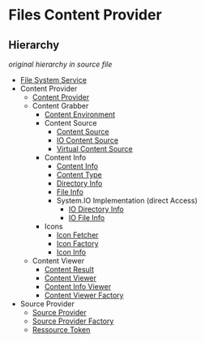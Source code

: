 ﻿# Files Content Provider

## Hierarchy

*original hierarchy in source file*

- [File System Service](FileSystemService.cs)
- Content Provider
	- [Content Provider](ContentProvider.cs)
	- Content Grabber
		- [Content Environment](ContentEnvironment.cs)
		- Content Source
			- [Content Source](ContentSource.cs)
			- [IO Content Source](IOContentSource.cs)
			- [Virtual Content Source](VirtualContentSource.cs)
		- Content Info
			- [Content Info](ContentInfo.cs)
			- [Content Type](CotnentType.cs)
			- [Directory Info](DirectoryInfo.cs)
			- [File Info](FileInfo.cs)
			- System.IO Implementation (direct Access)
				- [IO Directory Info](IODirectoryInfo.cs)
				- [IO File Info](IOFileInfo.cs)
		- Icons
			- [Icon Fetcher](IconFetcher.cs)
			- [Icon Factory](IconFactory.cs)
			- [Icon Info](IconInfo.cs)
	- Content Viewer
		- [Content Result](ContentResult.cs)
		- [Content Viewer](ContentViewer.cs)
		- [Content Info Viewer](ContentInfoViewer.cs)
		- [Content Viewer Factory](ContentViewerFactory.cs)
- Source Provider
	- [Source Provider](SourceProvider.cs)
	- [Source Provider Factory](SourceProviderFactory.cs)
	- [Ressource Token](RessourceToken.cs)
